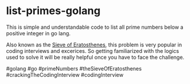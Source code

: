 # list-primes-golang

This is simple and understandable code to list all prime numbers below a positive integer in go lang.

Also known as the [Sieve of Eratosthenes](https://en.wikipedia.org/wiki/Sieve_of_Eratosthenes), this problem is very popular in coding interviews and excerices. 
So getting familiarized with the logics used to solve it will be really helpful once you have to face the challenge.

#golang #go #primeNumbers #theSieveOfEratosthenes #crackingTheCodingInterview #codingInterview

